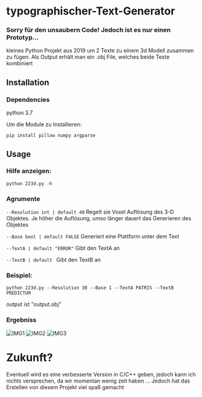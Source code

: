 # typographischer-Text-Generator
### Sorry für den unsaubern Code! Jedoch ist es nur einen Prototyp...
kleines Python Projekt aus 2019 um 2 Texte zu einem 3d Modell zusammen zu fügen.
Als Output erhält man ein .obj File, welches beide Texte kombiniert

## Installation
### Dependencies
python 3.7

Um die Module zu Installieren:

```
pip install pillow numpy argparse
```


## Usage
### Hilfe anzeigen:
```  
python 223d.py -h

```
### Agrumente

`--Resolution int | default 40` Regelt sie Voxel Auflösung des 3-D Objektes. Je höher die Auflösung, umso länger dauert das Generieren des Objektes

`--Base bool | default FALSE` Generiert eine Plattform unter dem Text

`--TextA | default "ERROR"` Gibt den TextA an

`--TextB | default ` Gibt den TextB an

### Beispiel:
```
python 223d.py --Resolution 30 --Base 1 --TextA PATRIS --TextB PREDICTUM
```
output ist "output.obj"

### Ergebniss

![IMG1](https://github.com/PATRISPREDICTUM/typographischer-Text-Generator/blob/master/Bilder/Bild1.png?raw=true)
![IMG2](https://github.com/PATRISPREDICTUM/typographischer-Text-Generator/blob/master/Bilder/Bild2.png?raw=true)
![IMG3](https://github.com/PATRISPREDICTUM/typographischer-Text-Generator/blob/master/Bilder/Bild3.png?raw=true)

# Zukunft?
Eventuell wird es eine verbesserte Version in C/C++ geben, jedoch kann ich nichts versprechen, da wir momentan wenig zeit haben ...
Jedoch hat das Erstellen von diesem Projekt viel spaß gemacht
